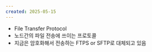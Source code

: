 ```yaml
---
created: 2025-05-15
---
```

- File Transfer Protocol
- 노드간의 파일 전송에 쓰이는 프로토콜
- 지금은 암호화해서 전송하는 FTPS or SFTP로 대체되고 있음